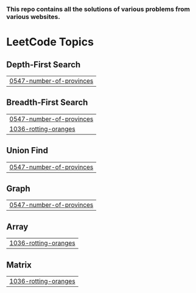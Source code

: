 ### This repo contains all the solutions of various problems from various websites.

<!---LeetCode Topics Start-->
# LeetCode Topics
## Depth-First Search
|  |
| ------- |
| [0547-number-of-provinces](https://github.com/Rawkush/Coding-practice/tree/master/0547-number-of-provinces) |
## Breadth-First Search
|  |
| ------- |
| [0547-number-of-provinces](https://github.com/Rawkush/Coding-practice/tree/master/0547-number-of-provinces) |
| [1036-rotting-oranges](https://github.com/Rawkush/Coding-practice/tree/master/1036-rotting-oranges) |
## Union Find
|  |
| ------- |
| [0547-number-of-provinces](https://github.com/Rawkush/Coding-practice/tree/master/0547-number-of-provinces) |
## Graph
|  |
| ------- |
| [0547-number-of-provinces](https://github.com/Rawkush/Coding-practice/tree/master/0547-number-of-provinces) |
## Array
|  |
| ------- |
| [1036-rotting-oranges](https://github.com/Rawkush/Coding-practice/tree/master/1036-rotting-oranges) |
## Matrix
|  |
| ------- |
| [1036-rotting-oranges](https://github.com/Rawkush/Coding-practice/tree/master/1036-rotting-oranges) |
<!---LeetCode Topics End-->